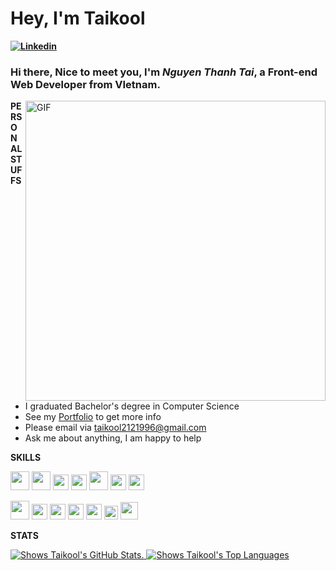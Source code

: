 # Hey, I'm Taikool

**[![Linkedin](https://img.shields.io/badge/-taithanhnguyen210396-222222?style=flat-square&logo=Linkedin&logoColor=white&link=https://www.linkedin.com/in/taithanhnguyen210396/)](https://www.linkedin.com/in/taithanhnguyen210396/)**


### Hi there, Nice to meet you, I'm *Nguyen Thanh Tai*, a **Front-end Web Developer** from VIetnam.
  <img align="right" width="480" alt="GIF" src="https://user-images.githubusercontent.com/72439970/234464603-fd87506c-8b36-4db8-9a9f-7da38a9c95df.gif" />
  
**PERSONAL STUFFS**
- I graduated Bachelor's degree in Computer Science
- See my [Portfolio](https://taithanhnguyen.tech/) to get more info
- Please email via taikool2121996@gmail.com
- Ask me about anything, I am happy to help

**SKILLS**  

<code><img height="30" src="https://user-images.githubusercontent.com/72439970/234466550-ae1eca89-66ff-4856-bf7a-9e978d19dc44.png"></code>
<code><img height="30" src="https://user-images.githubusercontent.com/72439970/234466727-482e995e-07ba-479f-8f44-821b398fef5c.png"></code>
<code><img height="25" src="https://user-images.githubusercontent.com/72439970/234468036-b78462f3-a987-4277-8d60-5f7786edd34c.png"></code>
<code><img height="25" src="https://user-images.githubusercontent.com/72439970/234468389-55c4f9b1-b174-47a5-9cf7-6dabb6ad7576.png"></code>
<code><img height="30" src="https://user-images.githubusercontent.com/72439970/234468601-fabb1bd4-3860-4941-8c78-3564f09a26ea.png"></code>
<code><img height="25" src="https://user-images.githubusercontent.com/72439970/234466864-4bceddf7-7d6c-4245-91fe-da007900120c.png"></code>
<code><img height="25" src="https://user-images.githubusercontent.com/72439970/234468809-3da06e80-409f-4a0b-baef-1fca69cad7b0.png"></code>


<code><img height="30" src="https://user-images.githubusercontent.com/72439970/234468999-279c619e-1d69-46e1-a7b1-f36a7937a666.png"></code>
<code><img height="25" src="https://user-images.githubusercontent.com/72439970/234469111-299e4d0a-205d-466b-aa93-1b5ea90e8167.png"></code>
<code><img height="25" src="https://user-images.githubusercontent.com/72439970/234469457-044924c8-6479-4937-baf3-85734f7eb854.png"></code>
<code><img height="25" src="https://user-images.githubusercontent.com/72439970/234469643-19dc378f-3cee-472b-8984-d2ebf98d778f.png"></code>
<code><img height="25" src="https://user-images.githubusercontent.com/72439970/234469776-8ff4b9da-a291-4cfe-804f-a4b17421d006.png"></code>
<code><img height="22" src="https://user-images.githubusercontent.com/72439970/234467758-dd33f3b9-f98c-414f-bf9a-3e20b71a5dcf.png"></code>
<code><img height="28" src="https://user-images.githubusercontent.com/72439970/234470457-bf5393cf-f281-4caa-b9f5-a526871542c2.png"></code>


**STATS**

<a align='left' width="300" href="https://github-readme-stats.vercel.app/api?username=taikool2121996&show_icons=true&theme=tokyonight">
<picture>
  <source media="(prefers-color-scheme: dark)" srcset="https://github-readme-stats.vercel.app/api?username=taikool2121996&show_icons=true&theme=tokyonight">
  <img alt="Shows Taikool's GitHub Stats." src="https://github-readme-stats.vercel.app/api?username=taikool2121996&show_icons=true&theme=default">
</picture>
</a>
<a align='right' width="400" href="https://github-readme-stats.vercel.app/api?username=taikool2121996&show_icons=true&theme=tokyonight">
<picture>
  <source media="(prefers-color-scheme: dark)" srcset="https://github-readme-stats.vercel.app/api/top-langs/?username=taikool2121996&layout=compact&theme=radical">
  <img alt="Shows Taikool's Top Languages" src="https://github-readme-stats.vercel.app/api/top-langs/?username=taikool2121996&layout=compact">
</picture>
</a>

